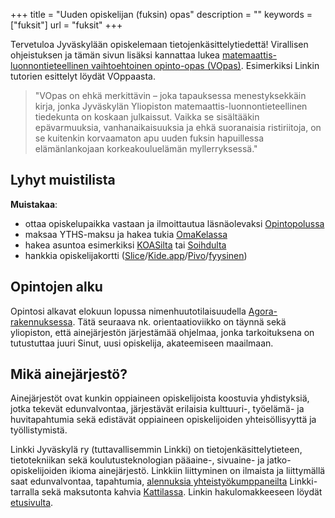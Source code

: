 +++
title = "Uuden opiskelijan (fuksin) opas"
description = ""
keywords = ["fuksit"]
url = "fuksit"
+++

Tervetuloa Jyväskylään opiskelemaan tietojenkäsittelytiedettä!
Virallisen ohjeistuksen ja tämän sivun lisäksi kannattaa lukea
[matemaattis-luonnontieteellinen vaihtoehtoinen opinto-opas (VOpas)](https://www.jyu.fi/fi/file/vopas2025pdf).
Esimerkiksi Linkin tutorien esittelyt löydät VOppaasta.

> "VOpas on ehkä merkittävin – joka tapauksessa menestyksekkäin kirja,
> jonka Jyväskylän Yliopiston matemaattis-luonnontieteellinen tiedekunta
> on koskaan julkaissut. Vaikka se sisältääkin epävarmuuksia,
> vanhanaikaisuuksia ja ehkä suoranaisia ristiriitoja, on se kuitenkin
> korvaamaton apu uuden fuksin hapuillessa elämänlankojaan
> korkeakouluelämän myllerryksessä."

## Lyhyt muistilista

**Muistakaa**:

- ottaa opiskelupaikka vastaan ja ilmoittautua läsnäolevaksi
[Opintopolussa](https://opintopolku.fi)
- maksaa YTHS-maksu ja hakea tukia [OmaKelassa](https://oma.kela.fi/)
- hakea asuntoa esimerkiksi [KOASilta](https://www.koas.fi/) tai
[Soihdulta](https://soihtu.fi/asuminen/)
- hankkia opiskelijakortti ([Slice](https://slice.fi/fi)/[Kide.app](https://kide.app/student-card)/[Pivo](https://pivo.fi/palvelut/opiskelijakortti/)/[fyysinen](https://www.frank.fi/opiskelijakortti/))

## Opintojen alku

Opintosi alkavat elokuun lopussa nimenhuutotilaisuudella
[Agora-rakennuksessa](https://www.openstreetmap.org/way/87950403).
Tätä seuraava nk. orientaatioviikko on täynnä
sekä yliopiston, että ainejärjestön järjestämää ohjelmaa, jonka
tarkoituksena on tutustuttaa juuri Sinut, uusi opiskelija,
akateemiseen maailmaan.

## Mikä ainejärjestö?

Ainejärjestöt ovat kunkin oppiaineen opiskelijoista koostuvia
yhdistyksiä, jotka tekevät edunvalvontaa, järjestävät erilaisia
kulttuuri-, työelämä- ja huvitapahtumia sekä edistävät oppiaineen
opiskelijoiden yhteisöllisyyttä ja työllistymistä.

Linkki Jyväskylä ry (tuttavallisemmin Linkki) on
tietojenkäsittelytieteen, tietotekniikan sekä koulutusteknologian
pääaine-, sivuaine- ja jatko-opiskelijoiden ikioma
ainejärjestö. Linkkiin liittyminen on ilmaista ja liittymällä saat
edunvalvontaa, tapahtumia, [alennuksia yhteistyökumppaneilta](/jäsenedut/)
Linkki-tarralla sekä maksutonta kahvia [Kattilassa](/kattila/).
Linkin hakulomakkeeseen löydät [etusivulta](/).

